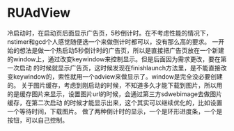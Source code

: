 # RUAdView
冷启动时，在启动页后面显示广告页，5秒倒计时。在不考虑性能的情况下，nstimer和gcd个人感觉随便选一个来做倒计时都可以，没有那么高的要求。
一开始的想法是做一个热启动5秒倒计时的广告页，所以是直接把广告页放在一个新建的window上，通过改变keywindow来控制显示。但是后面因为需求更改，要在第一次启动
的时候就显示广告页，这时候发现在finishlaunch方法里，是不能直接改变keywindow的，索性就用一个adview来做显示了。window是完全没必要创建的。
关于图片缓存，考虑到刚启动的时候，不知道多久才能下载到图片，所以用的是缓存图片来显示，设置图片url的时候，会通过第三方sdwebimage去做图片缓存，在第二次启动
的时候才能显示出来，这个其实可以继续优化的，比如设置一个等待时间，下载图片。
做了两种倒计时的显示，一个是环形进度条，一个是按钮，可以自己控制。
